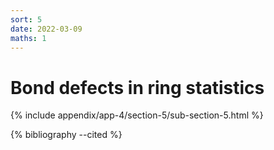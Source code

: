 ```yaml
---
sort: 5
date: 2022-03-09
maths: 1
---
```


# Bond defects in ring statistics

{% include appendix/app-4/section-5/sub-section-5.html %}

{% bibliography --cited %}

